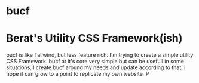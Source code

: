 # bucf
# Berat's Utility CSS Framework(ish)

bucf is like Tailwind, but less feature rich.
I'm trying to create a simple utility CSS Framework. 
bucf at it's core very simple but can be usefull in some situations. 
I create bucf around my needs and update according to that. I hope it can grow to a point to replicate my own website :P 
